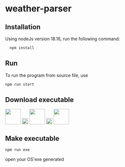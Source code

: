 # weather-parser

## Installation

Using nodeJs version 18.16, run the following command:

```bash
  npm install
```

## Run

To run the program from source file, use

```bash
npm run start
```

## Download executable

<div>
<a href="https://github.com/Giadissima/SortImages/releases/download/1.0.1/windows.zip" target="_blank"><img src="assets/windows_icon.png" height=50/></a>
<img src="assets/spaced.png" width=20/>
<a href="https://github.com/Giadissima/SortImages/releases/download/1.0.1/linux.zip" target="_blank"><img src="assets/linux_icon.png" height=50/></a>
<img src="assets/spaced.png" width=20/>
<a href="https://github.com/Giadissima/SortImages/releases/download/1.0.1/macos.zip" target="_blank"><img src="assets/mac_icon.png" height=50/></a>
</div>

## Make executable

```bash
npm run exe
```

open your OS'exe generated